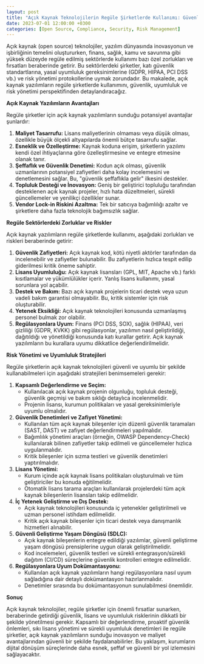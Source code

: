 ```yaml
---
layout: post
title: "Açık Kaynak Teknolojilerin Regüle Şirketlerde Kullanımı: Güvenlik ve Uyumluluk"
date: 2023-07-01 12:00:00 +0300
categories: [Open Source, Compliance, Security, Risk Management]
---
```



Açık kaynak (open source) teknolojiler, yazılım dünyasında inovasyonun ve işbirliğinin temelini oluştururken, finans, sağlık, kamu ve savunma gibi yüksek düzeyde regüle edilmiş sektörlerde kullanımı bazı özel zorlukları ve fırsatları beraberinde getirir. Bu sektörlerdeki şirketler, katı güvenlik standartlarına, yasal uyumluluk gereksinimlerine (GDPR, HIPAA, PCI DSS vb.) ve risk yönetimi protokollerine uymak zorundadır. Bu makalede, açık kaynak yazılımların regüle şirketlerde kullanımını, güvenlik, uyumluluk ve risk yönetimi perspektifinden detaylandıracağız.

**Açık Kaynak Yazılımların Avantajları**

Regüle şirketler için açık kaynak yazılımların sunduğu potansiyel avantajlar şunlardır:

1.  **Maliyet Tasarrufu:** Lisans maliyetlerinin olmaması veya düşük olması, özellikle büyük ölçekli altyapılarda önemli bütçe tasarrufu sağlar.
2.  **Esneklik ve Özelleştirme:** Kaynak koduna erişim, şirketlerin yazılımı kendi özel ihtiyaçlarına göre özelleştirmesine ve entegre etmesine olanak tanır.
3.  **Şeffaflık ve Güvenlik Denetimi:** Kodun açık olması, güvenlik uzmanlarının potansiyel zafiyetleri daha kolay incelemesini ve denetlemesini sağlar. Bu, "güvenlik şeffaflıkla gelir" ilkesini destekler.
4.  **Topluluk Desteği ve İnovasyon:** Geniş bir geliştirici topluluğu tarafından desteklenen açık kaynak projeler, hızlı hata düzeltmeleri, sürekli güncellemeler ve yenilikçi özellikler sunar.
5.  **Vendor Lock-in Riskini Azaltma:** Tek bir satıcıya bağımlılığı azaltır ve şirketlere daha fazla teknolojik bağımsızlık sağlar.

**Regüle Sektörlerdeki Zorluklar ve Riskler**

Açık kaynak yazılımların regüle şirketlerde kullanımı, aşağıdaki zorlukları ve riskleri beraberinde getirir:

1.  **Güvenlik Zafiyetleri:** Açık kaynak kod, kötü niyetli aktörler tarafından da incelenebilir ve zafiyetler bulunabilir. Bu zafiyetlerin hızlıca tespit edilip giderilmesi kritik öneme sahiptir.
2.  **Lisans Uyumluluğu:** Açık kaynak lisansları (GPL, MIT, Apache vb.) farklı kısıtlamalar ve yükümlülükler içerir. Yanlış lisans kullanımı, yasal sorunlara yol açabilir.
3.  **Destek ve Bakım:** Bazı açık kaynak projelerin ticari destek veya uzun vadeli bakım garantisi olmayabilir. Bu, kritik sistemler için risk oluşturabilir.
4.  **Yetenek Eksikliği:** Açık kaynak teknolojileri konusunda uzmanlaşmış personel bulmak zor olabilir.
5.  **Regülasyonlara Uyum:** Finans (PCI DSS, SOX), sağlık (HIPAA), veri gizliliği (GDPR, KVKK) gibi regülasyonlar, yazılımın nasıl geliştirildiği, dağıtıldığı ve yönetildiği konusunda katı kurallar getirir. Açık kaynak yazılımların bu kurallara uyumu dikkatlice değerlendirilmelidir.

**Risk Yönetimi ve Uyumluluk Stratejileri**

Regüle şirketlerin açık kaynak teknolojileri güvenli ve uyumlu bir şekilde kullanabilmeleri için aşağıdaki stratejileri benimsemeleri gerekir:

1.  **Kapsamlı Değerlendirme ve Seçim:**
    *   Kullanılacak açık kaynak projenin olgunluğu, topluluk desteği, güvenlik geçmişi ve bakım sıklığı detaylıca incelenmelidir.
    *   Projenin lisansı, kurumun politikaları ve yasal gereksinimleriyle uyumlu olmalıdır.
2.  **Güvenlik Denetimleri ve Zafiyet Yönetimi:**
    *   Kullanılan tüm açık kaynak bileşenler için düzenli güvenlik taramaları (SAST, DAST) ve zafiyet değerlendirmeleri yapılmalıdır.
    *   Bağımlılık yönetimi araçları (örneğin, OWASP Dependency-Check) kullanılarak bilinen zafiyetler takip edilmeli ve güncellemeler hızlıca uygulanmalıdır.
    *   Kritik bileşenler için sızma testleri ve güvenlik denetimleri yaptırılmalıdır.
3.  **Lisans Yönetimi:**
    *   Kurum içinde açık kaynak lisans politikaları oluşturulmalı ve tüm geliştiriciler bu konuda eğitilmelidir.
    *   Otomatik lisans tarama araçları kullanılarak projelerdeki tüm açık kaynak bileşenlerin lisansları takip edilmelidir.
4.  **İç Yetenek Geliştirme ve Dış Destek:**
    *   Açık kaynak teknolojileri konusunda iç yetenekler geliştirilmeli ve uzman personel istihdam edilmelidir.
    *   Kritik açık kaynak bileşenler için ticari destek veya danışmanlık hizmetleri alınabilir.
5.  **Güvenli Geliştirme Yaşam Döngüsü (SDLC):**
    *   Açık kaynak bileşenlerin entegre edildiği yazılımlar, güvenli geliştirme yaşam döngüsü prensiplerine uygun olarak geliştirilmelidir.
    *   Kod incelemeleri, güvenlik testleri ve sürekli entegrasyon/sürekli dağıtım (CI/CD) süreçlerine güvenlik kontrolleri entegre edilmelidir.
6.  **Regülasyonlara Uyum Dokümantasyonu:**
    *   Kullanılan açık kaynak yazılımların hangi regülasyonlara nasıl uyum sağladığına dair detaylı dokümantasyon hazırlanmalıdır.
    *   Denetimler sırasında bu dokümantasyonun sunulabilmesi önemlidir.

**Sonuç**

Açık kaynak teknolojiler, regüle şirketler için önemli fırsatlar sunarken, beraberinde getirdiği güvenlik, lisans ve uyumluluk risklerinin dikkatli bir şekilde yönetilmesi gerekir. Kapsamlı bir değerlendirme, proaktif güvenlik önlemleri, sıkı lisans yönetimi ve sürekli uyumluluk denetimleri ile regüle şirketler, açık kaynak yazılımların sunduğu inovasyon ve maliyet avantajlarından güvenli bir şekilde faydalanabilirler. Bu yaklaşım, kurumların dijital dönüşüm süreçlerinde daha esnek, şeffaf ve güvenli bir yol izlemesini sağlayacaktır.